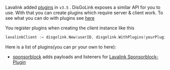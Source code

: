 Lavalink added [plugins](https://github.com/freyacodes/Lavalink/blob/master/PLUGINS.md) in `v3.5` . DisGoLink exposes a similar API for you to use. With that you can create plugins which require server & client work.
To see what you can do with plugins see [here](https://github.com/disgoorg/disgolink/blob/v2/disgolink/plugin.go)

You register plugins when creating the client instance like this
```go
lavalinkClient := disgolink.New(userID, disgolink.WithPlugins(yourPlugin))
```

Here is a list of plugins(you can pr your own to here):

* [sponsorblock](https://github.com/disgoorg/sponsorblock-plugin) adds payloads and listeners for [Lavalink Sponsorblock-Plugin](https://github.com/Topis-Lavalink-Plugins/Sponsorblock-Plugin)
